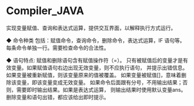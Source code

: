 # Compiler_JAVA

实现变量赋值、查询和表达式运算，提供交互界面，以解释执行方式运行。

◆ 命令种类
包括：赋值命令，查询命令，删除命令，表达式运算，IF 语句等。
每条命令单独一行。需要检查命令的合法性。

◆ 语句特点:
赋值和删除语句含有赋值操作符（=）。
只有被赋值后的变量才是有效变量。如果赋值语句右边出现无效变量，则不应执行语句，
并提示出错信息。
如果变量被重新赋值，则该变量原来的值被覆盖。
如果变量被赋值[]，意味着删除该变量，即该变量变成无效变量。
如果命令后面跟有分号，不用输出结果；否则，需要即时输出结果。如果是表达式运算，
则输出结果时使用默认变量ans。
删除变量和语句出错，都应该给出即时提示。
